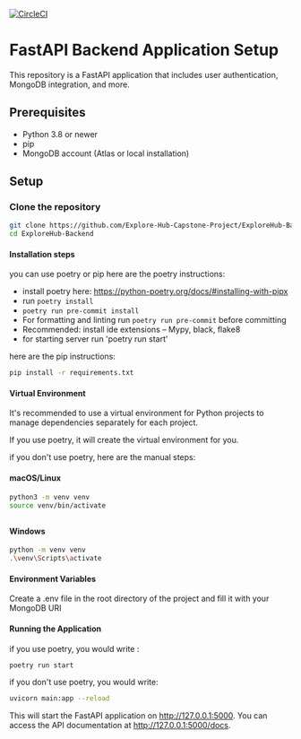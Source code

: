 [![CircleCI](https://dl.circleci.com/status-badge/img/circleci/Nz6HcS3RP2iARiLEhS7sKA/d252626f-5f96-4785-ae64-1b46453187d1/tree/main.svg?style=svg)](https://dl.circleci.com/status-badge/redirect/circleci/Nz6HcS3RP2iARiLEhS7sKA/d252626f-5f96-4785-ae64-1b46453187d1/tree/main)

# FastAPI Backend Application Setup

This repository is a FastAPI application that includes user authentication, MongoDB integration, and more.

## Prerequisites

- Python 3.8 or newer
- pip
- MongoDB account (Atlas or local installation)

## Setup

### Clone the repository

```bash
git clone https://github.com/Explore-Hub-Capstone-Project/ExploreHub-Backend
cd ExploreHub-Backend
```
#### Installation steps
you can use poetry or pip 
here are the poetry instructions:
 - install poetry here: https://python-poetry.org/docs/#installing-with-pipx
 - run `poetry install`
 - `poetry run pre-commit install`
 - For formatting and linting run `poetry run pre-commit` before committing
 - Recommended: install ide extensions – Mypy, black, flake8
 - for starting server run 'poetry run start'

here are the pip instructions:

```bash
pip install -r requirements.txt
```

#### Virtual Environment

It's recommended to use a virtual environment for Python projects to manage dependencies separately for each project.

If you use poetry, it will create the virtual environment for you. 

if you don't use poetry, here are the manual steps:
#### macOS/Linux

```bash
python3 -m venv venv
source venv/bin/activate
```
## 
#### Windows

```bash
python -m venv venv
.\venv\Scripts\activate
```

#### Environment Variables

Create a .env file in the root directory of the project and fill it with your MongoDB URI

#### Running the Application
if you use poetry, you would write :
```bash
poetry run start
```
if you don't use poetry, you would write:

```bash
uvicorn main:app --reload
```

This will start the FastAPI application on http://127.0.0.1:5000. You can access the API documentation at http://127.0.0.1:5000/docs.
